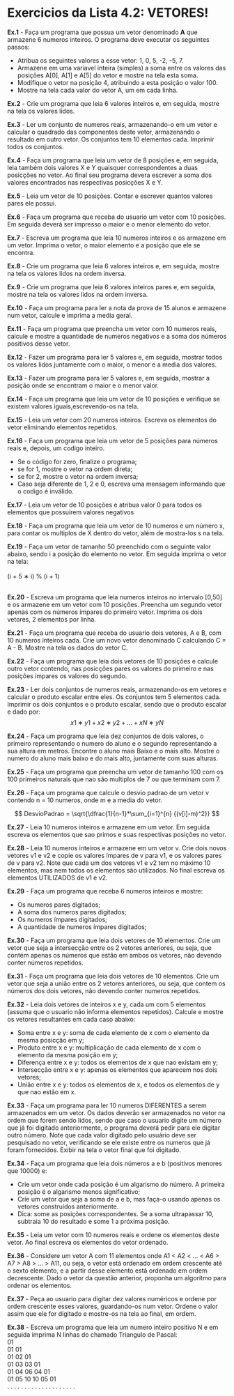 # Exercicios da Lista 4.2: VETORES!

**Ex.1** - Faça um programa que possua um vetor denominado **A** que armazene 6 numeros inteiros. O programa deve executar os seguintes passos:<br />
* Atribua os seguintes valores a esse vetor: 1, 0, 5, -2, -5, 7.<br />
* Armazene em uma variavel inteira (simples) a soma entre os valores das posições A[0], A[1] e A[5] do vetor e mostre na tela esta soma.<br />
* Modifique o vetor na posição 4, atribuindo a esta posição o valor 100.<br />
* Mostre na tela cada valor do vetor A, um em cada linha.<br />

**Ex.2** - Crie um programa que leia 6 valores inteiros e, em seguida, mostre na tela os valores lidos.
<br />

**Ex.3** - Ler um conjunto de numeros reais, armazenando-o em um vetor e calcular o quadrado das componentes deste vetor, armazenando o resultado em outro vetor. Os conjuntos tem 10 elementos cada. Imprimir todos os conjuntos.<br />

**Ex.4** - Faça um programa que leia um vetor de 8 posições e, em seguida, leia também dois valores X e Y quaisquer correspondentes a duas posicções no vetor. Ao final seu programa devera escrever a soma dos valores encontrados nas respectivas posicções X e Y.      <br />

**Ex.5** - Leia um vetor de 10 posições. Contar e escrever quantos valores pares ele possui. <br />

**Ex.6** - Faça um programa que receba do usuario um vetor com 10 posições. Em seguida deverá ser impresso o maior e o menor elemento do vetor. <br />

**Ex.7** - Escreva um programa que leia 10 numeros inteiros e os armazene em um vetor. Imprima o vetor, o maior elemento e a posição que ele se encontra.<br />

**Ex.8** -  Crie um programa que leia 6 valores inteiros e, em seguida, mostre na tela os valores lidos na ordem inversa. <br />

**Ex.9** - Crie um programa que leia 6 valores inteiros pares e, em seguida, mostre na tela os valores lidos na ordem inversa.<br />

**Ex.10** - Faça um programa para ler a nota da prova de 15 alunos e armazene num vetor, calcule e imprima a media geral.<br />

**Ex.11** - Faça um programa que preencha um vetor com 10 numeros reais, calcule e mostre a quantidade de numeros negativos e a soma dos números positivos desse vetor.<br />

**Ex.12** - Fazer um programa para ler 5 valores e, em seguida, mostrar todos os valores lidos juntamente com o maior, o menor e a media dos valores.<br />

**Ex.13** - Fazer um programa para ler 5 valores e, em seguida, mostrar a posição onde se encontram o maior e o menor valor.<br />

**Ex.14** - Faça um programa que leia um vetor de 10 posições e verifique se existem valores iguais,escrevendo-os na tela. <br />

**Ex.15** - Leia um vetor com 20 numeros inteiros. Escreva os elementos do vetor eliminando elementos repetidos.<br />

**Ex.16** - Faça um programa que leia um vetor de 5 posições para números reais e, depois, um codigo inteiro.<br />
* Se o código for zero, finalize o programa; <br />
* se for 1, mostre o vetor na ordem direta; <br />
* se for 2, mostre o vetor na ordem inversa;<br />
* Caso seja diferente de 1, 2 e 0, escreva uma mensagem informando que o codigo é inválido.<br />

**Ex.17** - Leia um vetor de 10 posições e atribua valor 0 para todos os elementos que possuírem valores negativos

**Ex.18** - Faça um programa que leia um vetor de 10 numeros e um número x, para contar os multiplos de X dentro do vetor, além de mostra-los s na tela.<br />

**Ex.19** - Faça um vetor de tamanho 50 preenchido com o seguinte valor abaixo, sendo i a posição do elemento no vetor. Em seguida imprima o vetor na tela: <br />
        <br />(i + 5 ∗ i) % (i + 1)<br /><br />

**Ex.20** - Escreva um programa que leia numeros inteiros no intervalo [0,50] e os armazene em um vetor com 10 posições. Preencha um segundo vetor apenas com os números ímpares do primeiro vetor. Imprima os dois vetores, 2 elementos por linha.<br />

**Ex.21** - Faça um programa que receba do usuario dois vetores, A e B, com 10 numeros inteiros cada. Crie um novo vetor  denominado C calculando C = A - B. Mostre na tela os dados do vetor C.<br />

**Ex.22** - Faça um programa que leia dois vetores de 10  posições e calcule outro vetor contendo, nas posicções pares os valores do primeiro e nas posições impares os valores do segundo.<br />

**Ex.23** - Ler dois conjuntos de numeros reais, armazenando-os em vetores e calcular o produto escalar entre eles. Os conjuntos tem 5 elementos cada. Imprimir os dois conjuntos e o produto escalar, sendo que o produto escalar e dado por: 
$$x1 ∗ y1 + x2 ∗ y2 + ... + xN ∗ yN$$

**Ex.24** - Faça um programa que leia dez conjuntos de dois valores, o primeiro representando o numero do aluno e o segundo representando a sua altura em metros. Encontre o aluno mais Baixo e o mais alto. Mostre o numero do aluno mais baixo e do mais alto, juntamente com suas alturas.<br />

**Ex.25** - Faça um programa que preencha um vetor de tamanho 100 com os 100 primeiros naturais que nao são multiplos de 7 ou que terminam com 7.<br />

**Ex.26** - Faça um programa que calcule o desvio padrao de um vetor v contendo n = 10 numeros, onde m e a media do vetor.

$$ DesvioPadrao = \sqrt{\dfrac{1}{n-1}*\sum_{i=1}^{n} {(v[i]-m)^2}} $$

**Ex.27** - Leia 10 numeros inteiros e armazene em um vetor. Em seguida escreva os elementos que sao primos e suas respectivas posições no vetor.<br />

**Ex.28** - Leia 10 numeros inteiros e armazene em um vetor v. Crie dois novos vetores v1 e v2 e copie os valores ímpares de v para v1, e os valores pares de v para v2. Note que cada
um dos vetores v1 e v2 tem no máximo 10 elementos, mas nem todos os elementos são utilizados. No final escreva os elementos UTILIZADOS de v1 e v2.

**Ex.29** - Faça um programa que receba 6 numeros inteiros e mostre:<br />
* Os numeros pares digitados; <br />
*  A soma dos numeros pares digitados; <br />
* Os numeros ímpares digitados;<br />
* A quantidade de numeros ímpares digitados;<br />

**Ex.30** - Faça um programa que leia dois vetores de 10 elementos. Crie um vetor que seja a intersecção entre os 2 vetores anteriores, ou seja, que contém apenas os números que estão em ambos os vetores, não devendo conter números repetidos.<br />

**Ex.31** - Faça um programa que leia dois vetores de 10 elementos. Crie um vetor que seja a união entre os 2 vetores anteriores, ou seja, que contem os números dos dois vetores, não devendo conter numeros repetidos.<br />

**Ex.32** - Leia dois vetores de inteiros x e y, cada um com 5 elementos (assuma que o usuario não informa elementos repetidos). Calcule e mostre os vetores resultantes em cada caso abaixo:<br />
* Soma entre x e y: soma de cada elemento de x com o elemento da mesma posicção em y;<br />
* Produto entre x e y: multiplicação de cada elemento de x com o elemento da mesma posição em y;<br />
* Diferença entre x e y: todos os elementos de x que nao existam em y;<br />
* Intersecção entre x e y: apenas os elementos que aparecem nos dois vetores;<br />
* União entre x e y: todos os elementos de x, e todos os elementos de y que nao estão em x.<br />

**Ex.33** - Faça um programa para ler 10 numeros DIFERENTES a serem armazenados em um vetor. Os dados deverão ser armazenados no vetor na ordem que forem sendo lidos, sendo que caso o usuario digite um número que já foi digitado anteriormente, o programa deverá pedir para ele digitar outro número. Note que cada valor digitado pelo usuário deve ser pesquisado no vetor, verificando se ele existe entre os numeros que já foram fornecidos. Exibir na tela o vetor final que foi digitado.<br />

**Ex.34** - Faça um programa que leia dois números a e b (positivos menores que 10000) e:<br />
* Crie um vetor onde cada posição é um algarismo do número. A primeira posição é o algarismo menos significativo;<br />
* Crie um vetor que seja a soma de a e b, mas faça-o usando apenas os vetores construídos anteriormente.<br />
* Dica: some as posições correspondentes. Se a soma ultrapassar 10, subtraia 10 do resultado e some 1 a próxima posição.<br />

**Ex.35** - Leia um vetor com 10 numeros reais e ordene os elementos deste vetor. Ao final escreva os elementos do vetor ordenado.<br />

**Ex.36** - Considere um vetor A com 11 elementos onde A1 < A2 < ... < A6 > A7 > A8 > ... > A11, ou seja, o vetor está ordenado em ordem crescente até o sexto elemento, e a partir desse elemento está ordenado em ordem decrescente. Dado o vetor da questão anterior, proponha um algoritmo para ordenar os elementos.<br />

**Ex.37** - Peça ao usuario para digitar dez valores numéricos e ordene por ordem crescente esses valores, guardando-os num vetor. Ordene o valor assim que ele for digitado e mostre-os na tela ao final, em ordem.<br />

**Ex.38** - Escreva um programa que leia um numero inteiro positivo N e em seguida imprima N linhas do chamado Triangulo de Pascal:<br />
01<br />
01 01<br />
01  02  01<br />
01  03  03  01<br />
01  04  06  04  01<br />
01  05  10  10  05  01<br />
. . . . . . . . . . . . . . . . . . . .<br />